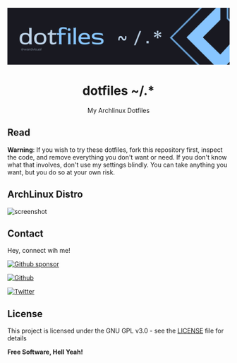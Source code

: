 ![banner](https://github.com/wardvisual/dotfiles/blob/master/.assets/banner.jpg?raw=true)

<h1 align="center">dotfiles ~/.*</h1>

<p align="center"> My Archlinux Dotfiles </p>

## Read

**Warning**: If you wish to try these dotfiles, fork this repository first, inspect the code, and remove everything you don't want or need. If you don't know what that involves, don't use my settings blindly. You can take anything you want, but you do so at your own risk.

<!-- ```bash

``` -->

## ArchLinux Distro

![screenshot](https://github.com/wardvisual/dotfiles/blob/master/.assets/arch-info.jpg?raw=true)

## Contact

Hey, connect wih me!

[![Github sponsor](https://img.shields.io/badge/github-Support%20my%20work-lightgrey?style=social&logo=github)](https://github.com/sponsors/wardvisual/)

<!-- [![ko-fi](https://img.shields.io/badge/ko--fi-Support%20my%20work-lightgrey?style=social&logo=ko-fi)](https://ko-fi.com/wardvisual) -->
<!-- [![Buy me a coffee](https://img.shields.io/badge/Buy%20me%20a%20coffee-Support%20my%20work-lightgrey?style=social&logo=buy%20me%20a%20coffee&logoColor=%23FFDD00)](https://www.buymeacoffee.com/wardvisual) -->
<!-- [![liberapay](https://img.shields.io/badge/liberapay-Support%20my%20work-lightgrey?style=social&logo=liberapay&logoColor=%23F6C915)](https://liberapay.com/wardvisual/donate) -->

[![Github](https://img.shields.io/github/followers/wardvisual?label=Follow%20me&style=social)](https://github.com/wardvisual)

<!-- [![Mastodon](https://img.shields.io/mastodon/follow/1631?domain=https%3A%2F%2Fmastodon.ethibox.fr&style=social)](https://mastodon.ethibox.fr/@wardvisual) -->

[![Twitter](https://img.shields.io/twitter/follow/wardvisual?style=social)](https://twitter.com/wardvisual)

## License

This project is licensed under the GNU GPL v3.0 - see the [LICENSE](LICENSE) file for details

**Free Software, Hell Yeah!**
